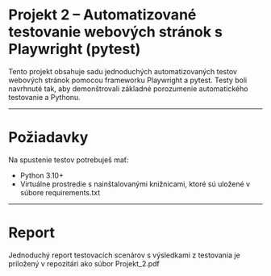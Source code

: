 # Projekt 2 – Automatizované testovanie webových stránok s Playwright (pytest)

Tento projekt obsahuje sadu jednoduchých automatizovaných testov webových stránok pomocou frameworku Playwright a pytest. Testy boli navrhnuté tak, aby demonštrovali základné porozumenie automatického testovanie a Pythonu.

---

# Požiadavky

Na spustenie testov potrebuješ mať:

- Python 3.10+
- Virtuálne prostredie s nainštalovanými knižnicami, ktoré sú uložené v súbore requirements.txt

---

# Report

Jednoduchý report testovacích scenárov s výsledkami z testovania je priložený v repozitári ako súbor Projekt_2.pdf 


